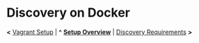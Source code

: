 
# Discovery on Docker

**<** [Vagrant Setup](docs/setup/vagrant.md) | **^** [**Setup Overview**](docs/setup/overview.md) | [Discovery Requirements](docs/setup/requirements.md) **>**
